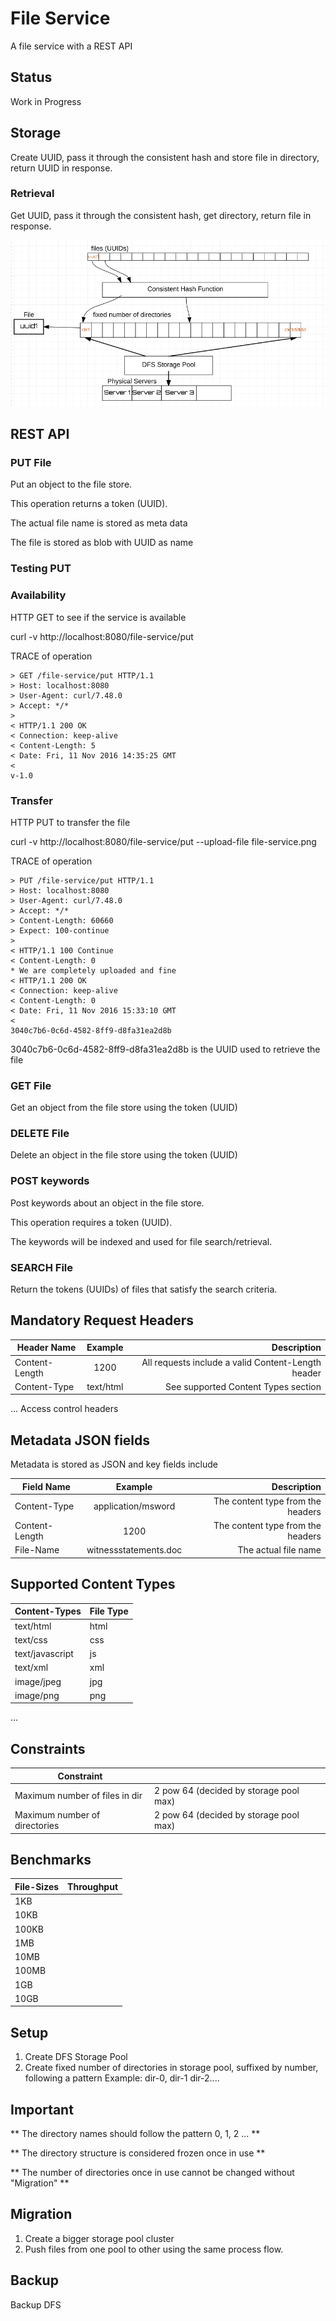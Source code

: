 # File Service
A file service with a REST API

## Status
Work in Progress

## Storage

Create UUID, pass it through the consistent hash and store file in directory, return UUID in response.

### Retrieval

Get UUID, pass it through the consistent hash, get directory, return file in response.


![storage](file-service.png)


## REST API


### PUT File

Put an object to the file store.

This operation returns a token (UUID).

The actual file name is stored as meta data

The file is stored as blob with UUID as name

### Testing PUT

### Availability

HTTP GET to see if the service is available

curl -v http://localhost:8080/file-service/put

TRACE of operation

```curl
> GET /file-service/put HTTP/1.1
> Host: localhost:8080
> User-Agent: curl/7.48.0
> Accept: */*
>
< HTTP/1.1 200 OK
< Connection: keep-alive
< Content-Length: 5
< Date: Fri, 11 Nov 2016 14:35:25 GMT
<
v-1.0
```

### Transfer

HTTP PUT to transfer the file

curl -v http://localhost:8080/file-service/put --upload-file file-service.png

TRACE of operation

```curl
> PUT /file-service/put HTTP/1.1
> Host: localhost:8080
> User-Agent: curl/7.48.0
> Accept: */*
> Content-Length: 60660
> Expect: 100-continue
>
< HTTP/1.1 100 Continue
< Content-Length: 0
* We are completely uploaded and fine
< HTTP/1.1 200 OK
< Connection: keep-alive
< Content-Length: 0
< Date: Fri, 11 Nov 2016 15:33:10 GMT
<
3040c7b6-0c6d-4582-8ff9-d8fa31ea2d8b
```

3040c7b6-0c6d-4582-8ff9-d8fa31ea2d8b is the UUID used to retrieve the file

### GET File

Get an object from the file store using the token (UUID)

### DELETE File

Delete an object in the file store using the token (UUID)

### POST keywords

Post keywords about an object in the file store.

This operation requires a token (UUID).

The keywords will be indexed and used for file search/retrieval.

### SEARCH File

Return the tokens (UUIDs) of files that satisfy the search criteria.


## Mandatory Request Headers

| Header Name        | Example       | Description  |
| ------------------ |:-------------:| -----:|
| Content-Length     | 1200          | All requests include a valid Content-Length header |
| Content-Type       | text/html     | See supported Content Types section |
...
Access control headers

## Metadata JSON fields

Metadata is stored as JSON and key fields include

| Field Name         | Example                 | Description  |
| ------------------ |:-----------------------:| -----:|
| Content-Type       | application/msword      | The content type from the headers |
| Content-Length     | 1200                    | The content type from the headers | 
| File-Name           | witnessstatements.doc  | The actual file name |


## Supported Content Types

| Content-Types      | File Type |
| ------------------ |-----------| 
| text/html          | html |
| text/css           | css  |
| text/javascript    | js   |
| text/xml           | xml  |
| image/jpeg         | jpg  |
| image/png          | png  | 
...


## Constraints

| Constraint                       |                                          |
| -------------------------------- |----------------------------------------- | 
| Maximum number of files in dir   | 2 pow 64 (decided by storage pool max)   |
| Maximum number of directories    | 2 pow 64 (decided by storage pool max)   |


## Benchmarks

| File-Sizes      | Throughput |
| ----------------|----------- | 
| 1KB             |            |
| 10KB            |            |
| 100KB           |            |
| 1MB             |            |
| 10MB            |            |
| 100MB           |            |
| 1GB             |            |
| 10GB            |            |


## Setup
1. Create DFS Storage Pool
2. Create fixed number of directories in storage pool, suffixed by number, following a pattern
   Example: dir-0, dir-1 dir-2....

## Important

** The directory names should follow the pattern 0, 1, 2 ... **

** The directory structure is considered frozen once in use **

** The number of directories once in use cannot be changed without "Migration" **



## Migration

1. Create a bigger storage pool cluster
2. Push files from one pool to other using the same process flow.

## Backup

Backup DFS
